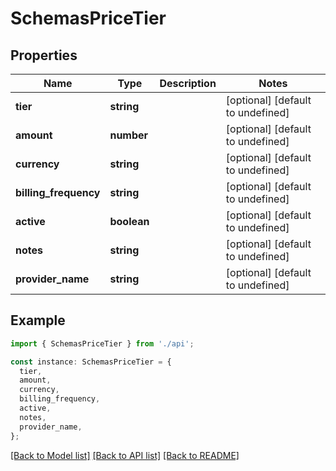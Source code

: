 # SchemasPriceTier

## Properties

| Name                  | Type        | Description | Notes                             |
| --------------------- | ----------- | ----------- | --------------------------------- |
| **tier**              | **string**  |             | [optional] [default to undefined] |
| **amount**            | **number**  |             | [optional] [default to undefined] |
| **currency**          | **string**  |             | [optional] [default to undefined] |
| **billing_frequency** | **string**  |             | [optional] [default to undefined] |
| **active**            | **boolean** |             | [optional] [default to undefined] |
| **notes**             | **string**  |             | [optional] [default to undefined] |
| **provider_name**     | **string**  |             | [optional] [default to undefined] |

## Example

```typescript
import { SchemasPriceTier } from './api';

const instance: SchemasPriceTier = {
  tier,
  amount,
  currency,
  billing_frequency,
  active,
  notes,
  provider_name,
};
```

[[Back to Model list]](../README.md#documentation-for-models) [[Back to API list]](../README.md#documentation-for-api-endpoints) [[Back to README]](../README.md)
